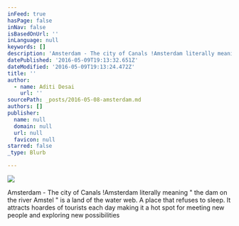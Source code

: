 ```yaml
---
inFeed: true
hasPage: false
inNav: false
isBasedOnUrl: ''
inLanguage: null
keywords: []
description: 'Amsterdam - The city of Canals !Amsterdam literally meaning " the dam on the river Amstel " is a land of the water web. A place that refuses to sleep. It attracts hoardes of tourists each day making it a hot spot for meeting new people and exploring new possibilities '
datePublished: '2016-05-09T19:13:32.651Z'
dateModified: '2016-05-09T19:13:24.472Z'
title: ''
author:
  - name: Aditi Desai
    url: ''
sourcePath: _posts/2016-05-08-amsterdam.md
authors: []
publisher:
  name: null
  domain: null
  url: null
  favicon: null
starred: false
_type: Blurb

---
```

![](https://the-grid-user-content.s3-us-west-2.amazonaws.com/669e2a96-e883-4e70-b782-dc1d1eb0f066.jpg)

Amsterdam - The city of Canals !Amsterdam literally meaning " the dam on the river Amstel " is a land of the water web. A place that refuses to sleep. It attracts hoardes of tourists each day making it a hot spot for meeting new people and exploring new possibilities
